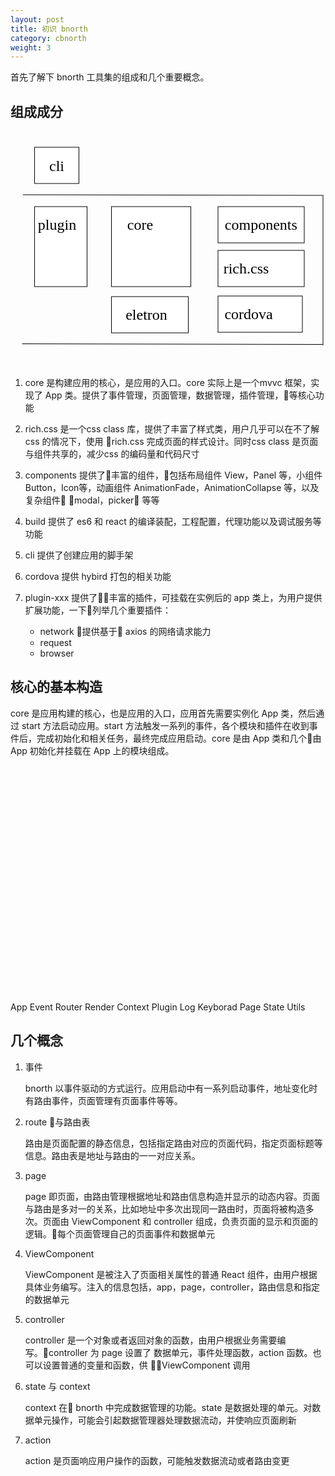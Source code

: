 ```yaml
---
layout: post
title: 初识 bnorth
category: cbnorth
weight: 3
---
```


首先了解下 bnorth 工具集的组成和几个重要概念。

## 组成成分

<svg width="640" height="480" xmlns="http://www.w3.org/2000/svg" xmlns:svg="http://www.w3.org/2000/svg">
 <g>
  <title>Layer 1</title>
  <rect fill="#ffffff" stroke="#000000" x="38.5" y="26" width="71" height="58" id="svg_1"/>
  <line id="svg_2" y2="103" x2="501" y1="102" x1="20" stroke-linecap="null" stroke-linejoin="null" stroke-dasharray="null" stroke="#000000" fill="none"/>
  <line stroke="#000000" id="svg_3" y2="342.99999" x2="500" y1="104" x1="500" stroke-linecap="null" stroke-linejoin="null" stroke-dasharray="null" fill="none"/>
  <text xml:space="preserve" text-anchor="middle" font-family="serif" font-size="24" id="svg_4" y="64" x="74" stroke-linecap="null" stroke-linejoin="null" stroke-dasharray="null" stroke-width="0" stroke="#000000" fill="#000000">cli</text>
  <rect id="svg_5" fill="#ffffff" stroke="#000000" x="526.5" y="109" width="71" height="58"/>
  <text style="cursor: move;" id="svg_6" xml:space="preserve" text-anchor="middle" font-family="serif" font-size="24" y="147" x="558.5" stroke-linecap="null" stroke-linejoin="null" stroke-dasharray="null" stroke-width="0" stroke="#000000" fill="#000000">build</text>
  <rect stroke="#000000" id="svg_7" fill="#ffffff" x="38.5" y="396" width="88" height="58"/>
  <text id="svg_8" xml:space="preserve" text-anchor="middle" font-family="serif" font-size="24" y="431" x="80.5" stroke-linecap="null" stroke-linejoin="null" stroke-dasharray="null" stroke-width="0" stroke="#000000" fill="#000000">browser</text>
  <line id="svg_9" y2="341.5" x2="499.5" y1="340.5" x1="18.5" stroke-linecap="null" stroke-linejoin="null" stroke-dasharray="null" stroke="#000000" fill="none"/>
  <rect stroke="#000000" id="svg_10" fill="#ffffff" x="154.49999" y="396" width="92" height="58"/>
  <text id="svg_11" xml:space="preserve" text-anchor="middle" font-family="serif" font-size="24" y="431" x="200.5" stroke-linecap="null" stroke-linejoin="null" stroke-dasharray="null" stroke-width="0" stroke="#000000" fill="#000000">pc</text>
  <rect stroke="#000000" id="svg_12" fill="#ffffff" x="272.5" y="396" width="84" height="58"/>
  <text id="svg_13" xml:space="preserve" text-anchor="middle" font-family="serif" font-size="24" y="431" x="314.5" stroke-linecap="null" stroke-linejoin="null" stroke-dasharray="null" stroke-width="0" stroke="#000000" fill="#000000">android</text>
  <rect stroke="#000000" id="svg_14" fill="#ffffff" x="381" y="396" width="89" height="58"/>
  <text transform="matrix(1,0,0,1,0,0) " id="svg_15" xml:space="preserve" text-anchor="middle" font-family="serif" font-size="24" y="431" x="427.5" stroke-linecap="null" stroke-linejoin="null" stroke-dasharray="null" stroke-width="0" stroke="#000000" fill="#000000">ios</text>
  <text xml:space="preserve" text-anchor="middle" font-family="serif" font-size="24" id="svg_16" y="428" x="494" stroke-linecap="null" stroke-linejoin="null" stroke-dasharray="null" stroke-width="0" stroke="#000000" fill="#000000">...</text>
  <rect stroke="#000000" id="svg_17" fill="#ffffff" x="161.5" y="121" width="127" height="128.00001"/>
  <text id="svg_18" xml:space="preserve" text-anchor="middle" font-family="serif" font-size="24" y="158" x="207.5" stroke-linecap="null" stroke-linejoin="null" stroke-dasharray="null" stroke-width="0" stroke="#000000" fill="#000000">core</text>
  <rect stroke="#000000" id="svg_19" fill="#ffffff" x="38.5" y="121" width="84" height="128"/>
  <text id="svg_20" xml:space="preserve" text-anchor="middle" font-family="serif" font-size="24" y="158" x="74.5" stroke-linecap="null" stroke-linejoin="null" stroke-dasharray="null" stroke-width="0" stroke="#000000" fill="#000000">plugin</text>
  <rect stroke="#000000" id="svg_22" fill="#ffffff" x="332" y="121" width="138" height="58"/>
  <text id="svg_23" xml:space="preserve" text-anchor="middle" font-family="serif" font-size="24" y="158" x="400.8125" stroke-linecap="null" stroke-linejoin="null" stroke-dasharray="null" stroke-width="0" stroke="#000000" fill="#000000">components</text>
  <rect id="svg_24" stroke="#000000" fill="#ffffff" x="332" y="191" width="138" height="58"/>
  <text transform="matrix(1,0,0,1,0,0) " id="svg_25" xml:space="preserve" text-anchor="middle" font-family="serif" font-size="24" y="228" x="377" stroke-linecap="null" stroke-linejoin="null" stroke-dasharray="null" stroke-width="0" stroke="#000000" fill="#000000">rich.css</text>
  <rect stroke="#000000" id="svg_26" fill="#ffffff" x="161.5" y="265" width="122.99999" height="58"/>
  <text style="cursor: move;" id="svg_27" xml:space="preserve" text-anchor="middle" font-family="serif" font-size="24" y="302" x="217.5" stroke-linecap="null" stroke-linejoin="null" stroke-dasharray="null" stroke-width="0" stroke="#000000" fill="#000000">eletron</text>
  <rect stroke="#000000" id="svg_28" fill="#ffffff" x="332" y="264" width="134.99999" height="58"/>
  <text id="svg_29" xml:space="preserve" text-anchor="middle" font-family="serif" font-size="24" y="301" x="381.10938" stroke-linecap="null" stroke-linejoin="null" stroke-dasharray="null" stroke-width="0" stroke="#000000" fill="#000000">cordova</text>
 </g>
</svg>

1. core 是构建应用的核心，是应用的入口。core 实际上是一个mvvc 框架，实现了 App 类。提供了事件管理，页面管理，数据管理，插件管理，等核心功能
1. rich.css 是一个css class 库，提供了丰富了样式类，用户几乎可以在不了解css 的情况下，使用 rich.css 完成页面的样式设计。同时css class 是页面与组件共享的，减少css 的编码量和代码尺寸
1. components 提供了丰富的组件，包括布局组件 View，Panel 等，小组件 Button，Icon等，动画组件 AnimationFade，AnimationCollapse 等，以及复杂组件 modal，picker 等等
1. build 提供了 es6 和 react 的编译装配，工程配置，代理功能以及调试服务等功能
1. cli 提供了创建应用的脚手架
1. cordova 提供 hybird 打包的相关功能
1. plugin-xxx 提供了丰富的插件，可挂载在实例后的 app 类上，为用户提供扩展功能，一下列举几个重要插件：

    - network 提供基于 axios 的网络请求能力
    - request 
    - browser

## 核心的基本构造

core 是应用构建的核心，也是应用的入口，应用首先需要实例化 App 类，然后通过 start 方法启动应用。start 方法触发一系列的事件，各个模块和插件在收到事件后，完成初始化和相关任务，最终完成应用启动。core 是由 App 类和几个由 App 初始化并挂载在 App 上的模块组成。
<svg width="640" height="480" xmlns="http://www.w3.org/2000/svg" xmlns:svg="http://www.w3.org/2000/svg">
 <g>
  <title>Layer 1</title>
  <rect stroke="#000000" fill="#ffffff" x="114" y="22" width="72" height="437.99999" id="svg_1"/>
  <text fill="#000000" stroke="#000000" stroke-width="0" x="149" y="60" id="svg_2" font-size="24" font-family="serif" text-anchor="middle" xml:space="preserve">App</text>
  <rect fill="#ffffff" stroke="#000000" x="234" y="24" width="107" height="46" id="svg_4"/>
  <text fill="#000000" stroke="#000000" stroke-width="0" x="269.42188" y="55" id="svg_5" font-size="24" font-family="serif" text-anchor="middle" xml:space="preserve">Event</text>
  <rect id="svg_3" fill="#ffffff" stroke="#000000" x="234.5" y="76" width="107" height="46"/>
  <text transform="matrix(1,0,0,1,0,0) " id="svg_6" fill="#000000" stroke="#000000" stroke-width="0" x="273.79688" y="107" font-size="24" font-family="serif" text-anchor="middle" xml:space="preserve">Router</text>
  <rect id="svg_9" fill="#ffffff" stroke="#000000" x="234.5" y="129" width="107" height="46"/>
  <text id="svg_10" fill="#000000" stroke="#000000" stroke-width="0" x="275.32813" y="160" font-size="24" font-family="serif" text-anchor="middle" xml:space="preserve">Render</text>
  <rect id="svg_11" fill="#ffffff" stroke="#000000" x="234.5" y="184" width="107" height="46"/>
  <text transform="matrix(1,0,0,1,0,0) " id="svg_12" fill="#000000" stroke="#000000" stroke-width="0" x="278.96875" y="215" font-size="24" font-family="serif" text-anchor="middle" xml:space="preserve">Context</text>
  <rect id="svg_13" fill="#ffffff" stroke="#000000" x="235.5" y="240" width="107" height="46"/>
  <text id="svg_14" fill="#000000" stroke="#000000" stroke-width="0" x="271.98438" y="271" font-size="24" font-family="serif" text-anchor="middle" xml:space="preserve">Plugin</text>
  <rect id="svg_15" fill="#ffffff" stroke="#000000" x="235.5" y="296" width="107" height="46"/>
  <text id="svg_16" fill="#000000" stroke="#000000" stroke-width="0" x="259.09375" y="327" font-size="24" font-family="serif" text-anchor="middle" xml:space="preserve">Log</text>
  <rect id="svg_17" fill="#ffffff" stroke="#000000" x="236.5" y="358" width="107" height="46"/>
  <text transform="matrix(1,0,0,1,0,0) " id="svg_18" fill="#000000" stroke="#000000" stroke-width="0" x="288.5" y="389" font-size="24" font-family="serif" text-anchor="middle" xml:space="preserve">Keyborad</text>
  <rect id="svg_19" fill="#ffffff" stroke="#000000" x="396.5" y="76" width="107" height="46"/>
  <text id="svg_20" fill="#000000" stroke="#000000" stroke-width="0" x="424.79688" y="107" font-size="24" font-family="serif" text-anchor="middle" xml:space="preserve">Page</text>
  <rect id="svg_21" fill="#ffffff" stroke="#000000" x="397.5" y="184" width="107" height="46"/>
  <text id="svg_22" fill="#000000" stroke="#000000" stroke-width="0" x="425.79688" y="215" font-size="24" font-family="serif" text-anchor="middle" xml:space="preserve">State</text>
  <rect id="svg_23" fill="#ffffff" stroke="#000000" x="236.5" y="415" width="107" height="46"/>
  <text id="svg_24" fill="#000000" stroke="#000000" stroke-width="0" x="263.73438" y="446" font-size="24" font-family="serif" text-anchor="middle" xml:space="preserve">Utils</text>
 </g>
</svg>

## 几个概念

1. 事件

    bnorth 以事件驱动的方式运行。应用启动中有一系列启动事件，地址变化时有路由事件，页面管理有页面事件等等。

1. route 与路由表

    路由是页面配置的静态信息，包括指定路由对应的页面代码，指定页面标题等信息。路由表是地址与路由的一一对应关系。

1. page

    page 即页面，由路由管理根据地址和路由信息构造并显示的动态内容。页面与路由是多对一的关系，比如地址中多次出现同一路由时，页面将被构造多次。页面由 ViewComponent 和 controller 组成，负责页面的显示和页面的逻辑。每个页面管理自己的页面事件和数据单元

1. ViewComponent

    ViewComponent 是被注入了页面相关属性的普通 React 组件，由用户根据具体业务编写。注入的信息包括，app，page，controller，路由信息和指定的数据单元

1. controller

    controller 是一个对象或者返回对象的函数，由用户根据业务需要编写。controller 为 page 设置了 数据单元，事件处理函数，action 函数。也可以设置普通的变量和函数，供 ViewComponent 调用

1. state 与 context

    context 在 bnorth 中完成数据管理的功能。state 是数据处理的单元。对数据单元操作，可能会引起数据管理器处理数据流动，并使响应页面刷新

1. action

    action 是页面响应用户操作的函数，可能触发数据流动或者路由变更
